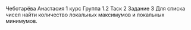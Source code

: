 Чеботарёва Анастасия 1 курс Группа 1.2
Таск 2 Задание 3
Для списка чисел найти количество локальных максимумов и локальных минимумов.
